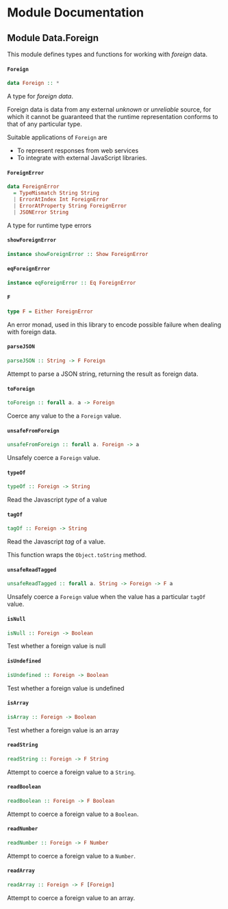 # Module Documentation

## Module Data.Foreign


This module defines types and functions for working with _foreign_
data.

#### `Foreign`

``` purescript
data Foreign :: *
```

A type for _foreign data_.

Foreign data is data from any external _unknown_ or _unreliable_
source, for which it cannot be guaranteed that the runtime representation
conforms to that of any particular type.

Suitable applications of `Foreign` are

- To represent responses from web services
- To integrate with external JavaScript libraries.

#### `ForeignError`

``` purescript
data ForeignError
  = TypeMismatch String String
  | ErrorAtIndex Int ForeignError
  | ErrorAtProperty String ForeignError
  | JSONError String
```

A type for runtime type errors

#### `showForeignError`

``` purescript
instance showForeignError :: Show ForeignError
```


#### `eqForeignError`

``` purescript
instance eqForeignError :: Eq ForeignError
```


#### `F`

``` purescript
type F = Either ForeignError
```

An error monad, used in this library to encode possible failure when
dealing with foreign data.

#### `parseJSON`

``` purescript
parseJSON :: String -> F Foreign
```

Attempt to parse a JSON string, returning the result as foreign data.

#### `toForeign`

``` purescript
toForeign :: forall a. a -> Foreign
```

Coerce any value to the a `Foreign` value.

#### `unsafeFromForeign`

``` purescript
unsafeFromForeign :: forall a. Foreign -> a
```

Unsafely coerce a `Foreign` value.

#### `typeOf`

``` purescript
typeOf :: Foreign -> String
```

Read the Javascript _type_ of a value

#### `tagOf`

``` purescript
tagOf :: Foreign -> String
```

Read the Javascript _tag_ of a value.

This function wraps the `Object.toString` method.

#### `unsafeReadTagged`

``` purescript
unsafeReadTagged :: forall a. String -> Foreign -> F a
```

Unsafely coerce a `Foreign` value when the value has a particular `tagOf`
value.

#### `isNull`

``` purescript
isNull :: Foreign -> Boolean
```

Test whether a foreign value is null

#### `isUndefined`

``` purescript
isUndefined :: Foreign -> Boolean
```

Test whether a foreign value is undefined

#### `isArray`

``` purescript
isArray :: Foreign -> Boolean
```

Test whether a foreign value is an array

#### `readString`

``` purescript
readString :: Foreign -> F String
```

Attempt to coerce a foreign value to a `String`.

#### `readBoolean`

``` purescript
readBoolean :: Foreign -> F Boolean
```

Attempt to coerce a foreign value to a `Boolean`.

#### `readNumber`

``` purescript
readNumber :: Foreign -> F Number
```

Attempt to coerce a foreign value to a `Number`.

#### `readArray`

``` purescript
readArray :: Foreign -> F [Foreign]
```

Attempt to coerce a foreign value to an array.



